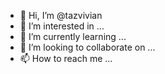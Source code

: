 - 👋 Hi, I’m @tazvivian
- 👀 I’m interested in ...
- 🌱 I’m currently learning ...
- 💞️ I’m looking to collaborate on ...
- 📫 How to reach me ...

<!---
tazvivian/tazvivian is a ✨ special ✨ repository because its `README.md` (this file) appears on your GitHub profile.
You can click the Preview link to take a look at your changes.
--->
